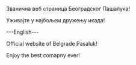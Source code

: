 Званична веб страница Београдског Пашалука!

Уживајте у најбољем дружењу икада!

---English---

Official website of Belgrade Pasaluk!

Enjoy the best comapny ever!

